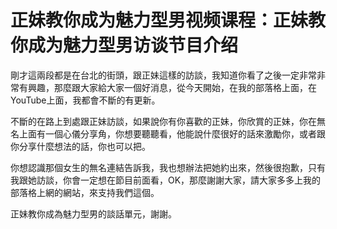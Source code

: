 # 正妹教你成为魅力型男视频课程：正妹教你成为魅力型男访谈节目介绍

剛才這兩段都是在台北的街頭，跟正妹這樣的訪談，我知道你看了之後一定非常非常有興趣，那麼跟大家給大家一個好消息，從今天開始，在我的部落格上面，在YouTube上面，我都會不斷的有更新。

不斷的在路上到處跟正妹訪談，如果說你有你喜歡的正妹，你欣賞的正妹，你在無名上面有一個心儀分享角，你想要聽聽看，他能說什麼很好的話來激勵你，或者跟你分享什麼想法的話，你也可以把。

你想認識那個女生的無名連結告訴我，我也想辦法把她約出來，然後很抱歉，只有我跟她訪談，你會一定想在節目前面看，OK，那麼謝謝大家，請大家多多上我的部落格上網的網站，來支持我們這個。

正妹教你成為魅力型男的談話單元，謝謝。